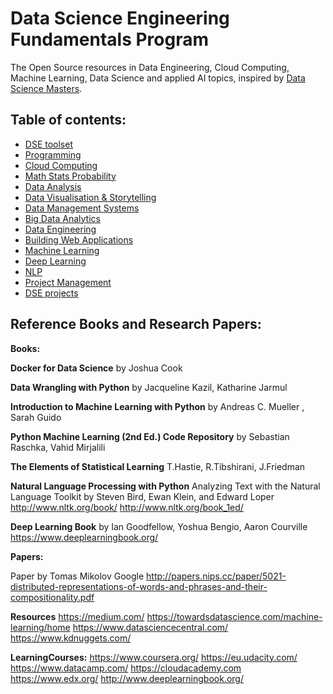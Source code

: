 
# Data Science Engineering Fundamentals Program

The Open Source resources in Data Engineering, Cloud Computing, Machine Learning, Data Science and applied AI topics, inspired by [Data Science Masters](http://datasciencemasters.org/).


## Table of contents:

* [DSE toolset](toolset)
* [Programming](programming)
* [Cloud Computing](CloudComputing)
* [Math Stats Probability](MathStatsProbability)
* [Data Analysis](DataAnalysis)
* [Data Visualisation & Storytelling](DataVisualisation)
* [Data Management Systems](DataManagementSystems)
* [Big Data Analytics](BigDataAnalytics)
* [Data Engineering](DataEngineering)
* [Building Web Applications](BuildingWebApplications)
* [Machine Learning](MachineLearning)
* [Deep Learning](DeepLearning)
* [NLP](nlp)
* [Project Management](ProjectManagement)
* [DSE projects](DSEprojects)




## Reference Books and Research Papers:

**Books:**


**Docker for Data Science** by Joshua Cook

**Data Wrangling with Python** by Jacqueline Kazil, Katharine Jarmul

**Introduction to Machine Learning with Python** by Andreas C. Mueller , Sarah Guido

**Python Machine Learning (2nd Ed.) Code Repository** by Sebastian Raschka, Vahid Mirjalili

**The Elements of Statistical Learning** T.Hastie, R.Tibshirani, J.Friedman

**Natural Language Processing with Python**  Analyzing Text with the Natural Language Toolkit
by Steven Bird, Ewan Klein, and Edward Loper http://www.nltk.org/book/ http://www.nltk.org/book_1ed/

**Deep Learning Book** by Ian Goodfellow, Yoshua Bengio, Aaron Courville https://www.deeplearningbook.org/


**Papers:**

Paper by Tomas Mikolov Google http://papers.nips.cc/paper/5021-distributed-representations-of-words-and-phrases-and-their-compositionality.pdf


**Resources**
https://medium.com/
https://towardsdatascience.com/machine-learning/home
https://www.datasciencecentral.com/
https://www.kdnuggets.com/



**LearningCourses:**
https://www.coursera.org/
https://eu.udacity.com/
https://www.datacamp.com/
https://cloudacademy.com
https://www.edx.org/
http://www.deeplearningbook.org/
